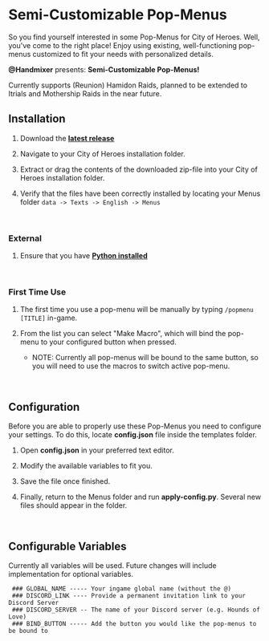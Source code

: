 # Semi-Customizable Pop-Menus

So you find yourself interested in some Pop-Menus for City of Heroes. Well, you've come to the right place! Enjoy using existing, well-functioning pop-menus customized to fit your needs with personalized details.

**@Handmixer** presents:  **Semi-Customizable Pop-Menus!**

Currently supports (Reunion) Hamidon Raids, planned to be extended to Itrials and Mothership Raids in the near future.
<br>

## Installation

1) Download the **[latest release](https://github.com/H4ndm1x3r/CoH-Popmenus/releases)**

2) Navigate to your City of Heroes installation folder.

3) Extract or drag the contents of the downloaded zip-file into your City of Heroes installation folder.

4) Verify that the files have been correctly installed by locating your Menus folder `data -> Texts -> English -> Menus`
<br>

### External

1) Ensure that you have **[Python installed](https://www.python.org/downloads/)**
<br>

### First Time Use

1) The first time you use a pop-menu will be manually by typing `/popmenu [TITLE]` in-game.

2) From the list you can select "Make Macro", which will bind the pop-menu to your configured button when pressed.
    * NOTE: Currently all pop-menus will be bound to the same button, so you will need to use the macros to switch active pop-menu.
<br>

## Configuration
Before you are able to properly use these Pop-Menus you need to configure your settings.
To do this, locate **config.json** file inside the templates folder.

1) Open **config.json** in your preferred text editor.

2) Modify the available variables to fit you.

3) Save the file once finished.

4) Finally, return to the Menus folder and run **apply-config.py**. Several new files should appear in the folder.
<br>

## Configurable Variables
Currently all variables will be used. Future changes will include implementation for optional variables.
```
 ### GLOBAL_NAME ----- Your ingame global name (without the @)
 ### DISCORD_LINK ---- Provide a permanent invitation link to your Discord Server
 ### DISCORD_SERVER -- The name of your Discord server (e.g. Hounds of Love)
 ### BIND_BUTTON ----- Add the button you would like the pop-menus to be bound to
```